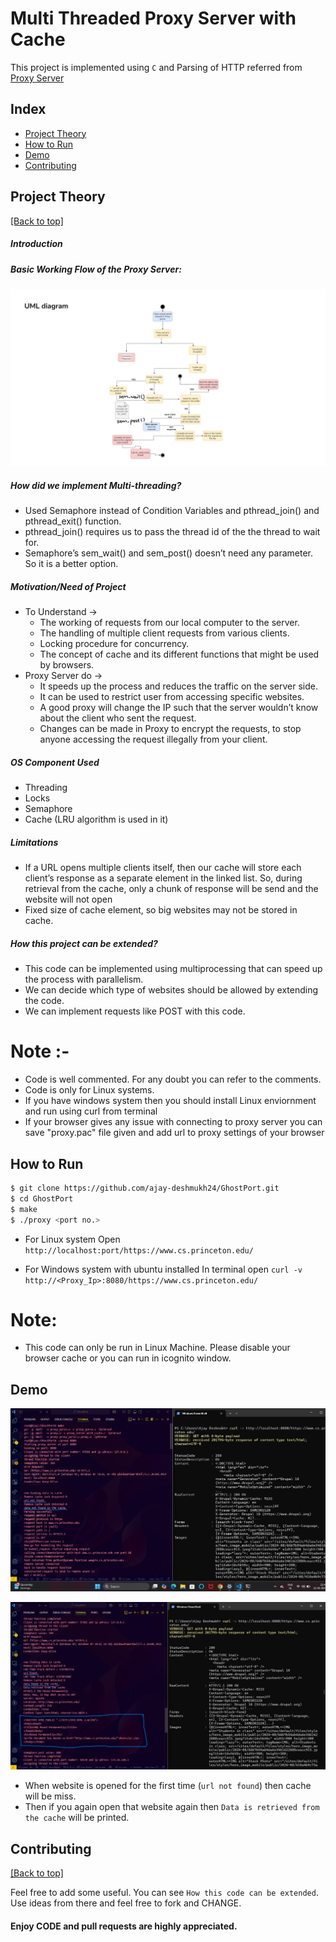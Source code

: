 <h1>Multi Threaded Proxy Server with Cache</h1>

This project is implemented using `C` and Parsing of HTTP referred from <a href = "https://github.com/vaibhavnaagar/proxy-server"> Proxy Server </a>

## Index

- [Project Theory](https://github.com/ajay-deshmukh24/GhostPort#project-theory)
- [How to Run](https://github.com/ajay-deshmukh24/GhostPort#How-to-Run)
- [Demo](https://github.com/ajay-deshmukh24/GhostPort#Demo)
- [Contributing](https://github.com/ajay-deshmukh24/GhostPort#contributing)

## Project Theory

[[Back to top]](https://github.com/ajay-deshmukh24/GhostPort#index)

##### Introduction

##### Basic Working Flow of the Proxy Server:

![](https://github.com/ajay-deshmukh24/GhostPort/blob/main/pics/UML.JPG)

##### How did we implement Multi-threading?

- Used Semaphore instead of Condition Variables and pthread_join() and pthread_exit() function.
- pthread_join() requires us to pass the thread id of the the thread to wait for.
- Semaphore’s sem_wait() and sem_post() doesn’t need any parameter. So it is a better option.

##### Motivation/Need of Project

- To Understand →
  - The working of requests from our local computer to the server.
  - The handling of multiple client requests from various clients.
  - Locking procedure for concurrency.
  - The concept of cache and its different functions that might be used by browsers.
- Proxy Server do →
  - It speeds up the process and reduces the traffic on the server side.
  - It can be used to restrict user from accessing specific websites.
  - A good proxy will change the IP such that the server wouldn’t know about the client who sent the request.
  - Changes can be made in Proxy to encrypt the requests, to stop anyone accessing the request illegally from your client.

##### OS Component Used ​

- Threading
- Locks
- Semaphore
- Cache (LRU algorithm is used in it)

##### Limitations ​

- If a URL opens multiple clients itself, then our cache will store each client’s response as a separate element in the linked list. So, during retrieval from the cache, only a chunk of response will be send and the website will not open
- Fixed size of cache element, so big websites may not be stored in cache.

##### How this project can be extended? ​

- This code can be implemented using multiprocessing that can speed up the process with parallelism.
- We can decide which type of websites should be allowed by extending the code.
- We can implement requests like POST with this code.

# Note :-

- Code is well commented. For any doubt you can refer to the comments.
- Code is only for Linux systems.
- If you have windows system then you should install Linux enviornment and run using curl from terminal
- If your browser gives any issue with connecting to proxy server you can save "proxy.pac" file given and add url to proxy settings of your browser

## How to Run

```bash
$ git clone https://github.com/ajay-deshmukh24/GhostPort.git
$ cd GhostPort
$ make
$ ./proxy <port no.>
```

- For Linux system
  Open `http://localhost:port/https://www.cs.princeton.edu/`

- For Windows system with ubuntu installed
  In terminal open `curl -v http://<Proxy_Ip>:8080/https://www.cs.princeton.edu/`

# Note:

- This code can only be run in Linux Machine. Please disable your browser cache or you can run in icognito window.

## Demo

![](https://github.com/ajay-deshmukh24/GhostPort/blob/main/pics/Screenshot%202025-05-12%20214359.png)

![](https://github.com/ajay-deshmukh24/GhostPort/blob/main/pics/Screenshot%202025-05-12%20214320.png)

- When website is opened for the first time (`url not found`) then cache will be miss.
- Then if you again open that website again then `Data is retrieved from the cache` will be printed.

## Contributing

[[Back to top]](https://github.com/Lovepreet-Singh-LPSK/MultiThreadedProxyServerClient#index)

Feel free to add some useful. You can see `How this code can be extended`. Use ideas from there and feel free to fork and CHANGE.

#### Enjoy CODE and pull requests are highly appreciated.
